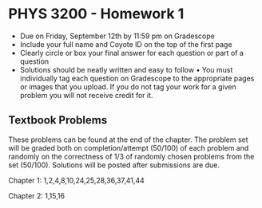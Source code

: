 
# PHYS 3200 - Homework 1
- Due on Friday, September 12th by 11:59 pm on Gradescope
- Include your full name and Coyote ID on the top of the first page
- Clearly circle or box your final answer for each question or part of a question
- Solutions should be neatly written and easy to follow • You must individually tag each question on Gradescope to the appropriate pages or images that you upload. If you do not tag your work for a given problem you will not receive credit for it.
## Textbook Problems
These problems can be found at the end of the chapter. The problem set will be graded both on completion/attempt (50/100) of each problem and randomly on the correctness of 1/3 of randomly chosen problems from the set (50/100). Solutions will be posted after submissions are due.

Chapter 1: 1,2,4,8,10,24,25,28,36,37,41,44

Chapter 2: 1,15,16


